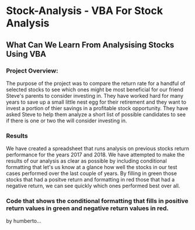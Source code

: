 # Stock-Analysis - VBA For Stock Analysis
## What Can We Learn From Analysising Stocks Using VBA
### Project Overview:
  The purpose of the project was to compare the return rate for a handful of selected stocks to see which ones might be most beneficial for our friend Steve's parents to consider investing in. They have worked hard for many years to save up a small little nest egg for their retirement and they want to invest a portion of thier savings in a profitable stock opportunity. They have asked Steve to help them analyze a short list of possible candidates to see if there is one or two the will consider investing in. 
  
### Results 
  We have created a spreadsheet that runs analysis on previous stocks return performance for the years 2017 and 2018. We have attempted to make the results of our analysis as clear as possible by including conditional formatting that let's us know at a glance how well the stocks in our test cases performed over the last couple of years. By filling in green those stocks that had a positve return and formatting in red those that had a negative return, we can see quickly which ones performed best over all.
  
### Code that shows the conditional formatting that fills in positive return values in green and negative return values in red. 

by humberto... 
